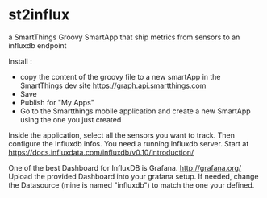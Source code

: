 # st2influx
a SmartThings Groovy SmartApp that ship metrics from sensors to an influxdb endpoint

Install :

- copy the content of the groovy file to a new smartApp in the SmartThings dev site https://graph.api.smartthings.com
- Save
- Publish for "My Apps"
- Go to the Smartthings mobile application and create a new SmartApp using the one you just created

Inside the application, select all the sensors you want to track. Then configure the Influxdb infos.
You need a running Influxdb server. Start at https://docs.influxdata.com/influxdb/v0.10/introduction/

One of the best Dashboard for InfluxDB is Grafana. http://grafana.org/
Upload the provided Dashboard into your grafana setup. If needed, change the Datasource (mine is named "influxdb") to match the one your defined.


